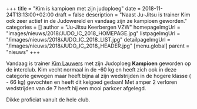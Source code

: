 +++
title = "Kim is kampioen met zijn judoploeg"
date = 2018-11-24T13:13:00+02:00
draft = false
description = "Naast Ju-Jitsu is trainer Kim ook zeer actief in de Judowereld en vandaag zijn ze kampioen geworden."
categories = []
author = "Ju-Jitsu Keerbergen VZW"
homepageImgUrl = "images/nieuws/2018/JUDO_IC_2018_HOMEPAGE.jpg"
listpageImgUrl = "/images/nieuws/2018/JUDO_IC_2018_LIST.jpg"
detailpageImgUrl = "/images/nieuws/2018/JUDO_IC_2018_HEADER.jpg"
[menu.global]
    parent = "nieuws"
+++

Vandaag is trainer [Kim Lauwers](https://www.invictokeerbergen.be/trainers/#Kim_Lauwers) met zijn Judoploeg **Kampioen** geworden op de interclub.
Kim vecht normaal in de -60 kg en heeft zich ook in deze categorie gewogen maar heeft bijna al zijn wedstrijden in de hogere klasse ( - 66 kg) gevochten en heeft dit keigoed gedaan!
Met amper 2 verloren wedstrijden van de 7 heeft hij een mooi parkoer afgelegd.

Dikke proficiat vanuit de hele club.